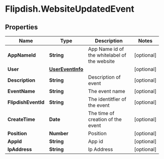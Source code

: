 # Flipdish.WebsiteUpdatedEvent

## Properties

Name | Type | Description | Notes
------------ | ------------- | ------------- | -------------
**AppNameId** | **String** | App Name id of the whitelabel of the website | [optional] 
**User** | [**UserEventInfo**](UserEventInfo.md) |  | [optional] 
**Description** | **String** | Description of event | [optional] 
**EventName** | **String** | The event name | [optional] 
**FlipdishEventId** | **String** | The identitfier of the event | [optional] 
**CreateTime** | **Date** | The time of creation of the event | [optional] 
**Position** | **Number** | Position | [optional] 
**AppId** | **String** | App id | [optional] 
**IpAddress** | **String** | Ip Address | [optional] 


